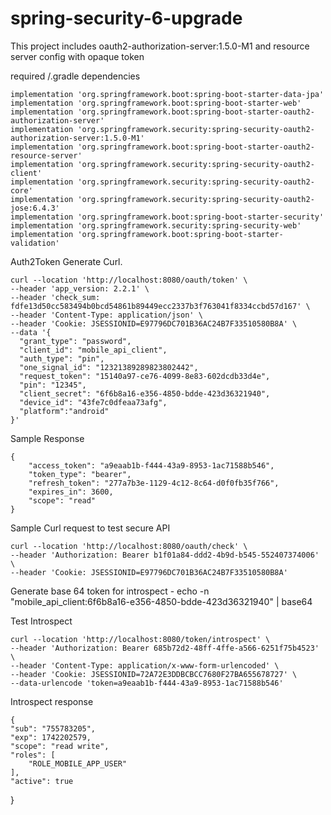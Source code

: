 # spring-security-6-upgrade
This project includes oauth2-authorization-server:1.5.0-M1 and resource server config with opaque token 

required /.gradle dependencies

	implementation 'org.springframework.boot:spring-boot-starter-data-jpa'
	implementation 'org.springframework.boot:spring-boot-starter-web'
	implementation 'org.springframework.boot:spring-boot-starter-oauth2-authorization-server'
	implementation 'org.springframework.security:spring-security-oauth2-authorization-server:1.5.0-M1'
	implementation 'org.springframework.boot:spring-boot-starter-oauth2-resource-server'
	implementation 'org.springframework.security:spring-security-oauth2-client'
	implementation 'org.springframework.security:spring-security-oauth2-core'
	implementation 'org.springframework.security:spring-security-oauth2-jose:6.4.3'
	implementation 'org.springframework.boot:spring-boot-starter-security'
	implementation 'org.springframework.security:spring-security-web'
	implementation 'org.springframework.boot:spring-boot-starter-validation'

Auth2Token Generate Curl.

    curl --location 'http://localhost:8080/oauth/token' \
    --header 'app_version: 2.2.1' \
    --header 'check_sum: fdfe13d50cc583494b0bcd54861b89449ecc2337b3f763041f8334ccbd57d167' \
    --header 'Content-Type: application/json' \
    --header 'Cookie: JSESSIONID=E97796DC701B36AC24B7F33510580B8A' \
    --data '{
      "grant_type": "password",
      "client_id": "mobile_api_client",
      "auth_type": "pin",
      "one_signal_id": "12321389289823802442",
      "request_token": "15140a97-ce76-4099-8e83-602dcdb33d4e",
      "pin": "12345",
      "client_secret": "6f6b8a16-e356-4850-bdde-423d36321940",
      "device_id": "43fe7c0dfeaa73afg",
      "platform":"android"
    }'

Sample Response

    {
        "access_token": "a9eaab1b-f444-43a9-8953-1ac71588b546",
        "token_type": "bearer",
        "refresh_token": "277a7b3e-1129-4c12-8c64-d0f0fb35f766",
        "expires_in": 3600,
        "scope": "read"
    }


Sample Curl request to test secure API
    
    curl --location 'http://localhost:8080/oauth/check' \
    --header 'Authorization: Bearer b1f01a84-ddd2-4b9d-b545-552407374006' \
    --header 'Cookie: JSESSIONID=E97796DC701B36AC24B7F33510580B8A'


Generate base 64 token for introspect - echo -n "mobile_api_client:6f6b8a16-e356-4850-bdde-423d36321940" | base64
      
Test Introspect  

    curl --location 'http://localhost:8080/token/introspect' \
    --header 'Authorization: Bearer 685b72d2-48ff-4ffe-a566-6251f75b4523' \
    --header 'Content-Type: application/x-www-form-urlencoded' \
    --header 'Cookie: JSESSIONID=72A72E3DDBCBCC7680F27BA655678727' \
    --data-urlencode 'token=a9eaab1b-f444-43a9-8953-1ac71588b546'


Introspect response 

    {
    "sub": "755783205",
    "exp": 1742202579,
    "scope": "read write",
    "roles": [
        "ROLE_MOBILE_APP_USER"
    ],
    "active": true
  }
